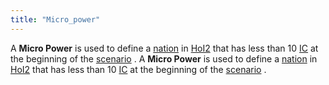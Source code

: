 ```yaml
---
title: "Micro_power"
---
```


A **Micro Power** is used to define a
[nation](/index.php?title=Nation&action=edit&redlink=1 "Nation (page does not exist)")
in [HoI2](/HoI2 "HoI2") that has less than 10 [IC](/IC "IC") at the
beginning of the
[scenario](/index.php?title=Scenario&action=edit&redlink=1 "Scenario (page does not exist)")
.
A **Micro Power** is used to define a
[nation](/index.php?title=Nation&action=edit&redlink=1 "Nation (page does not exist)")
in [HoI2](/HoI2 "HoI2") that has less than 10 [IC](/IC "IC") at the
beginning of the
[scenario](/index.php?title=Scenario&action=edit&redlink=1 "Scenario (page does not exist)")
.
